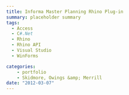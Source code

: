```yaml
---
title: Informa Master Planning Rhino Plug-in
summary: placeholder summary
tags:
  - Access
  - C#.Net
  - Rhino
  - Rhino API
  - Visual Studio
  - WinForms

categories:
    - portfolio
    - Skidmore, Owings &amp; Merrill
date: "2012-03-07"
---
```

